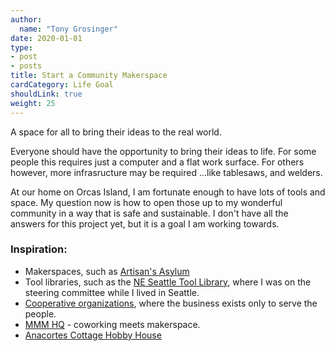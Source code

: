 ```yaml
---
author:
  name: "Tony Grosinger"
date: 2020-01-01
type:
- post
- posts
title: Start a Community Makerspace
cardCategory: Life Goal
shouldLink: true
weight: 25
---
```


A space for all to bring their ideas to the real world.

<!--more-->

Everyone should have the opportunity to bring their ideas to life. For some
people this requires just a computer and a flat work surface. For others
however, more infrasructure may be required ...like tablesaws, and welders.

At our home on Orcas Island, I am fortunate enough to have lots of tools and
space. My question now is how to open those up to my wonderful community in a
way that is safe and sustainable. I don't have all the answers for this
project yet, but it is a goal I am working towards.

### Inspiration:

- Makerspaces, such as [Artisan's Asylum](https://artisansasylum.com/)
- Tool libraries, such as the [NE Seattle Tool Library](https://neseattletoollibrary.org/), where I was on the steering committee while I lived in Seattle.
- [Cooperative organizations](https://en.wikipedia.org/wiki/Cooperative), where the business exists only to serve the people.
- [MMM HQ](https://www.mrmoneymustache.com/hq/) - coworking meets makerspace.
- [Anacortes Cottage Hobby House](https://cottagehobbyhouse.com/)
